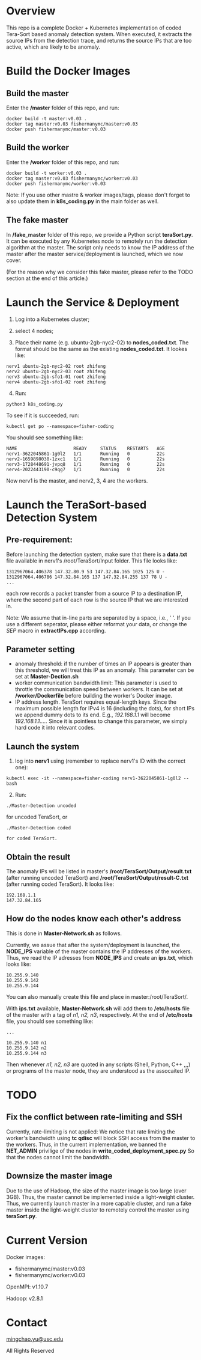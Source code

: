 Overview
============

This repo is a complete Docker + Kubernetes implementation of coded Tera-Sort based
anomaly detection system. When executed, it extracts the source IPs from the
detection trace, and returns the source IPs that are too active, which are
likely to be anomaly.

Build the Docker Images
==========================

Build the master
------
Enter the **/master** folder of this repo, and run:
~~~
docker build -t master:v0.03 .
docker tag master:v0.03 fishermanymc/master:v0.03
docker push fishermanymc/master:v0.03
~~~

Build the worker
------
Enter the **/worker** folder of this repo, and run:
~~~
docker build -t worker:v0.03 .
docker tag master:v0.03 fishermanymc/worker:v0.03
docker push fishermanymc/worker:v0.03
~~~

Note: If you use other mastre & worker images/tags,
please don't forget to also update them in
**k8s_coding.py** in the main folder as well.

The fake master
---------------
In **/fake_master** folder of this repo, we provide a Python script **teraSort.py**.
It can be executed by any Kubernetes node to remotely run the detection algorithm at the master. The script only needs to know the IP address of the master after the master service/deployment is launched, which we now cover.

(For the reason why we consider this fake master,
please refer to the TODO section at the end of
this article.)

Launch the Service & Deployment
==================

   1. Log into a Kubernetes cluster;

   2. select 4 nodes;

   3. Place their name (e.g. ubuntu-2gb-nyc2-02) to **nodes_coded.txt**. The
      format should be the same as the existing **nodes_coded.txt**. It lookes
      like:
~~~
nerv1 ubuntu-2gb-nyc2-02 root zhifeng
nerv2 ubuntu-2gb-nyc2-03 root zhifeng
nerv3 ubuntu-2gb-sfo1-01 root zhifeng
nerv4 ubuntu-2gb-sfo1-02 root zhifeng
~~~

   4. Run:
~~~
python3 k8s_coding.py
~~~

To see if it is succeeded, run:
~~~
kubectl get po --namespace=fisher-coding
~~~

You should see something like:
~~~
NAME                     READY     STATUS    RESTARTS   AGE
nerv1-3622045861-1g0l2   1/1       Running   0          22s
nerv2-1659898038-1zxc1   1/1       Running   0          22s
nerv3-1728448691-jvpq8   1/1       Running   0          22s
nerv4-2022443190-c9qg7   1/1       Running   0          22s
~~~

Now nerv1 is the master, and nerv2, 3, 4 are the workers.

Launch the TeraSort-based Detection System
===========================

Pre-requirement:
----------------
Before launching the detection system, make sure that there is a **data.txt**
file available in nerv1's /root/TeraSort/Input folder. This file looks like:
~~~
1312967064.406378 147.32.80.9 53 147.32.84.165 1025 125 U -
1312967064.406786 147.32.84.165 137 147.32.84.255 137 78 U -
...
~~~

each row records a packet transfer from a source IP to a destination IP,
where the second part of each row is the source IP that we are interested in.

Note: We assume that in-line parts are separated by a space, i.e.,  ' '. If you
use a different seperator, please either reformat your data, or
change the *SEP* macro in **extractIPs.cpp** according.
   

Parameter setting
------------------
   * anomaly threshold: if the number of times an IP appears is greater than this
     threshold, we will treat this IP as an anomaly. This parameter can be set
     at **Master-Dection.sh**
   * worker communication bandwidth limit: This parameter is used to throttle
     the communication speed between workers. It can be set at **/worker/Dockerfile**
     before building the worker's Docker image.
   * IP address length. TeraSort requires equal-length keys. Since the maximum
   possible length for IPv4 is 16 (including the dots), for short IPs we append dummy
   dots to its end. E.g., *192.168.1.1* will become *192.168.1.1.....*  Since it is
   pointless to change this parameter, we simply hard code it into relevant codes.

Launch the system
------------------

   1. log into **nerv1** using (remember to replace nerv1's ID with the correct one):
   ~~~
   kubectl exec -it --namespace=fisher-coding nerv1-3622045861-1g0l2 -- bash
   ~~~
   2. Run:
~~~
./Master-Detection uncoded
~~~
for uncoded TeraSort, or 
~~~
./Master-Detection coded
~~~
    for coded TeraSort.

Obtain the result
------------------
The anomaly IPs will be listed in master's **/root/TeraSort/Output/result.txt**
(after running uncoded TeraSort) and **/root/TeraSort/Output/result-C.txt**
(after running coded TeraSort). It looks like:
~~~
192.168.1.1
147.32.84.165
~~~

How do the nodes know each other's address
-------------------------------------------
This is done in **Master-Network.sh** as follows.

Currently, we assue that after the system/deployment is launched, the
**NODE_IPS** variable of the master contains the IP addresses of the workers.
Thus, we read the IP adresses from **NODE_IPS** and create an **ips.txt**,
which looks like:
~~~
10.255.9.140
10.255.9.142
10.255.9.144
~~~

You can also manually create this file and place in master:/root/TeraSort/.

With **ips.txt** available, **Master-Network.sh** will add them to
**/etc/hosts** file of the master with a tag of *n1, n2, n3*, respectively.
At the end of **/etc/hosts** file, you should see something like:
~~~
...

10.255.9.140 n1
10.255.9.142 n2
10.255.9.144 n3
~~~

Then whenever *n1, n2, n3* are quoted in any scripts (Shell, Python, C++ ,,,)
or programs of the master node, they are understood as the assocaited IP.


TODO
====

Fix the conflict between rate-limiting and SSH
-----------------------------------------------
Currently, rate-limiting is not applied: We notice that rate limiting the worker's bandwidth using **tc qdisc** will block SSH access from the master to the workers. Thus, in the current implementation, we banned the **NET_ADMIN** privilige of the nodes in **write_coded_deployment_spec.py** So that the nodes cannot limit the
bandwidth.

Downsize the master image
-------------------------
Due to the use of Hadoop, the size of the master image is too large (over 3GB).
Thus, the master cannot be implemented inside a light-weight cluster. Thus,
we currently launch master in a more capable cluster, and run a fake master
inside the light-weight cluster to remotely control the master using **teraSort.py**.

Current Version
=================
Docker images:

   * fishermanymc/master:v0.03
   * fishermanymc/worker:v0.03

OpenMPI: v1.10.7

Hadoop: v2.8.1

Contact
=======
mingchao.yu@usc.edu

All Rights Reserved

